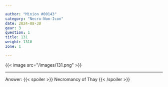 ```yaml
---

author: "Minion #00143"
category: "Necro-Nom-Icon"
date: 2024-08-30
gear: 3
question: 1
title: 131
weight: 1310
zone: 1

---
```


{{< image src="/images/131.png" >}}

---

Answer: {{< spoiler >}} Necromancy of Thay {{< /spoiler >}}

